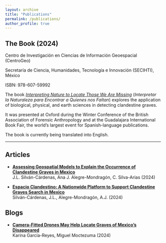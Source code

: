 ```yaml
---
layout: archive
title: "Publications"
permalink: /publications/
author_profile: true
---
```


## **The Book**  (2024)
Centro de Investigación en Ciencias de Información Geoespacial (CentroGeo) 
>
Secretaría de Ciencia, Humanidades, Tecnología e Innovación (SECIHTI), México
>
ISBN: 978-607-59992

The book *[Interpreting Nature to Locate Those We Are Missing](https://www.centrogeo.org.mx/archivo/archivo-publicaciones/publicaciones-libros/3804-interpretar-la-naturaleza-para-encontrar-a-quienes-nos-faltan/file)* (*Interpretar la Naturaleza para Encontrar a Quienes nos Faltan*) explores the application of biological, physical, and earth sciences in detecting clandestine graves. 

It was presented at Oxford during the Winter Conference of the British Association of Forensic Anthropology and at the Guadalajara International Book Fair, the world’s largest event for Spanish-language publications. 

The book is currently being translated into English.

---
## **Articles**  

- **[Assessing Geospatial Models to Explain the Occurrence of Clandestine Graves in Mexico](https://www.sciencedirect.com/science/article/abs/pii/S0379073824001956)**  
  J.L. Silván-Cárdenas, Ana J. Alegre-Mondragón, C. Silva-Arias (2024)

- **[Espacio Clandestino: A Nationwide Platform to Support Clandestine Graves Search in Mexico](https://link.springer.com/chapter/10.1007/978-3-031-61440-8_14)**    
  Silván-Cárdenas, J.L., Alegre-Mondragón, A.J. (2024)
  
## **Blogs**  

- **[Camera-Fitted Drones May Help Locate Graves of Mexico’s Disappeared](ttps://www.justsecurity.org/105181/drones-graves-mexicos-disappeared/)**    
  Karina García-Reyes, Miguel Moctezuma (2024)
